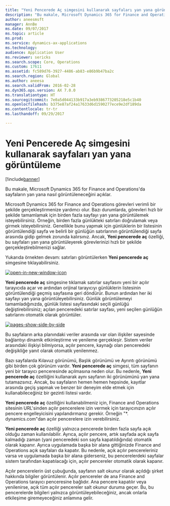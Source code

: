 ```yaml
---
title: "Yeni Pencerede Aç simgesini kullanarak sayfaları yan yana görüntüleme"
description: "Bu makale, Microsoft Dynamics 365 for Finance and Operations'da sayfaların yan yana nasıl görüntüleneceğini açıklar."
author: aneesmsft
manager: AnnBe
ms.date: 09/07/2017
ms.topic: article
ms.prod: 
ms.service: dynamics-ax-applications
ms.technology: 
audience: Application User
ms.reviewer: sericks
ms.search.scope: Core, Operations
ms.custom: 17611
ms.assetid: fc589d76-3927-4486-ab83-e86b9b47ba2c
ms.search.region: Global
ms.author: aneesa
ms.search.validFrom: 2016-02-28
ms.dyn365.ops.version: AX 7.0.0
ms.translationtype: HT
ms.sourcegitcommit: 7e0a5d044133b917a3eb9386773205218e5c1b40
ms.openlocfilehash: b375e87af24a17633d6d1590277ece9e2df189da
ms.contentlocale: tr-tr
ms.lasthandoff: 09/29/2017

---
```


# <a name="display-pages-side-by-side-using-the-open-in-new-window-icon"></a>Yeni Pencerede Aç simgesini kullanarak sayfaları yan yana görüntüleme

[!include[banner](../includes/banner.md)]


Bu makale, Microsoft Dynamics 365 for Finance and Operations'da sayfaların yan yana nasıl görüntüleneceğini açıklar.

Microsoft Dynamics 365 for Finance and Operations görevleri verimli bir şekilde gerçekleştirmenize yardımcı olur. Bazı durumlarda, görevleri hızlı bir şekilde tamamlamak için birden fazla sayfayı yan yana görüntülemek isteyebilirsiniz. Örneğin, birden fazla günlükteki satırları doğrulamak veya girmek isteyebilirsiniz. Genellikle bunu yapmak için günlüklerin bir listesinin görüntülendiği sayfa ve belirli bir günlüğün satırlarının görüntülendiği sayfa arasında gidip gelmek zorunda kalırsınız. Ancak, **Yeni pencerede aç** özelliği, bu sayfaları yan yana görüntüleyerek görevlerinizi hızlı bir şekilde gerçekleştirebilmenizi sağlar. 

Yukarıda örnekten devam: satırları görüntülerken **Yeni pencerede aç** simgesine tıklayabilirsiniz. 

[![open-in-new-window-icon](./media/open-in-new-window-icon.png)](./media/open-in-new-window-icon.png) 

**Yeni pencerede aç** simgesine tıklamak satırlar sayfasını yeni bir açılır tarayıcıda açar ve ardından orijinal tarayıcıyı günlüklerin listesinin görüntülendiği geçmiş sayfasına geri döndürür. Bunun ardından her iki sayfayı yan yana görüntüleyebilirsiniz. Günlük görüntülemeyi tamamladığınızda, günlük listesi sayfasındaki seçili günlüğü değiştirebilirsiniz; açılan penceredeki satırlar sayfası, yeni seçilen günlüğün satırlarını otomatik olarak görüntüler. 

[![pages-show-side-by-side](./media/pages-show-side-by-side.png)](./media/pages-show-side-by-side.png) 

Bu sayfaların arka planındaki veriler arasında var olan ilişkiler sayesinde bağlantıyı dinamik etkinleştirme ve yenileme gerçekleşir. Sistem veriler arasındaki ilişkiyi bilmiyorsa, açılır pencere, kaynağı olan penceredeki değişikliğe yanıt olarak otomatik yenilenmez. 

Bazı sayfalarda Kılavuz görünümü, Başlık görünümü ve Ayrıntı görünümü gibi birden çok görünüm vardır. **Yeni pencerede aç** simgesi, tüm sayfanın yeni bir tarayıcı penceresinde açılmasına neden olur. Bu nedenle, **Yeni pencerede aç** özelliğini kullanarak aynı sayfanın iki görünümünü yan yana tutamazsınız. Ancak, bu sayfaların hemen hemen hepsinde, kayıtlar arasında geçiş yapmak ve benzer bir deneyim elde etmek için kullanabileceğiniz bir gezinti listesi vardır. 

**Yeni pencerede aç** özelliğini kullanabilmeniz için, Finance and Operations sitesinin URL'sinden açılır pencerelere izin vermek için tarayıcınızın açılır pencere engelleyicisini yapılandırmanız gerekir. Örneğin "\*. dynamics.com"dan açılır pencerelere izin verebilirsiniz. 

**Yeni pencerede aç** özelliği yalnızca pencerede birden fazla sayfa açık olduğu zaman kullanılabilir. Ayrıca, açılır pencere, artık sayfada açık sayfa kalmadığı zaman (yani penceredeki son sayfa kapatıldığında) otomatik olarak kapanır. Ayrıca uygulamada başka bir alana gittiğinizde Finance and Operations açık sayfaları da kapatır. Bu nedenle, açık açılır pencereleriniz varsa ve uygulamada başka bir alana giderseniz, bu pencerelerdeki sayfalar sistem tarafından kapatılacağı için, açılır pencereler otomatik olarak kapanır. 

Açılır pencerelerin üst çubuğunda, sayfanın salt okunur olarak açıldığı şirket hakkında bilgiler görüntülenir. Açılır pencereler de ana Finance and Operations tarayıcı penceresine bağlıdır. Ana pencere kapatılır veya yenilenirse, açık tüm açılır pencereler salt okunur duruma geçer. Bu, bu pencerelerde bilgileri yalnızca görüntüleyebileceğiniz, ancak onlarla etkileşime giremeyeceğiniz anlamına gelir.




